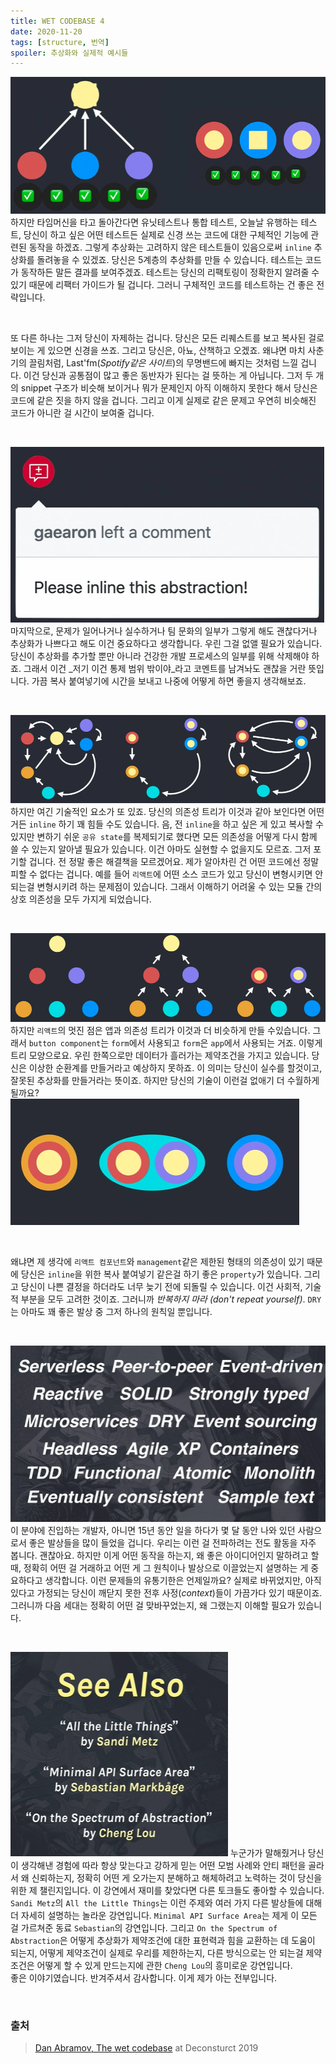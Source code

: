 ```yaml
---
title: WET CODEBASE 4
date: 2020-11-20
tags: [structure, 번역]
spoiler: 추상화와 실제적 예시들
---
```


![specific test](../assets/image/post/wet-base/new-test.png)
하지만 타임머신을 타고 돌아간다면 유닛테스트나 통합 테스트, 오늘날 유행하는 테스트, 당신이 하고 싶은 어떤 테스트든 실제로 신경 쓰는 코드에 대한 구체적인 기능에 관련된 동작을 하겠죠. 그렇게 추상화는 고려하지 않은 테스트들이 있음으로써 `inline` 추상화를 돌려놓을 수 있겠죠. 당신은 5계층의 추상화를 만들 수 있습니다. 테스트는 코드가 동작하든 말든 결과를 보여주겠죠. 테스트는 당신의 리팩토링이 정확한지 알려줄 수 있기 때문에 리팩터 가이드가 될 겁니다. 그러니 구체적인 코드를 테스트하는 건 좋은 전략입니다.

&nbsp;

또 다른 하나는 그저 당신이 자제하는 겁니다. 당신은 모든 리퀘스트를 보고 복사된 걸로 보이는 게 있으면 신경을 쓰죠. 그리고 당신은, 아뇨, 산책하고 오겠죠. 왜냐면 마치 사춘기의 끌림처럼, Last'fm(_Spotify같은 사이트_)의 무명밴드에 빠지는 것처럼 느낄 겁니다. 이건 당신과 공통점이 많고 좋은 동반자가 된다는 걸 뜻하는 게 아닙니다. 그저 두 개의 snippet 구조가 비슷해 보이거나 뭐가 문제인지 아직 이해하지 못한다 해서 당신은 코드에 같은 짓을 하지 않을 겁니다. 그리고 이게 실제로 같은 문제고 우연히 비슷해진 코드가 아니란 걸 시간이 보여줄 겁니다.

&nbsp;

![inline it](../assets/image/post/wet-base/inline-it.png)
마지막으로, 문제가 일어나거나 실수하거나 팀 문화의 일부가 그렇게 해도 괜찮다거나 추상화가 나쁘다고 해도 이건 중요하다고 생각합니다. 우린 그걸 없앨 필요가 있습니다. 당신이 추상화를 추가할 뿐만 아니라 건강한 개발 프로세스의 일부를 위해 삭제해야 하죠. 그래서 이건 _저기 이건 통제 범위 밖이야_라고 코멘트를 남겨놔도 괜찮을 거란 뜻입니다. 가끔 복사 붙여넣기에 시간을 보내고 나중에 어떻게 하면 좋을지 생각해보죠.

&nbsp;

![enhanced structure](../assets/image/post/wet-base/enhanced-structure.png)
하지만 여긴 기술적인 요소가 또 있죠. 당신의 의존성 트리가 이것과 같아 보인다면 어떤 거든 `inline` 하기 꽤 힘들 수도 있습니다. 음, 전 `inline`을 하고 싶은 게 있고 복사할 수 있지만 변하기 쉬운 `공유 state`를 복제되기로 했다면 모든 의존성을 어떻게 다시 함께 쓸 수 있는지 알아낼 필요가 있습니다. 이건 아마도 실현할 수 없을지도 모르죠. 그저 포기할 겁니다. 전 정말 좋은 해결책을 모르겠어요. 제가 알아차린 건 어떤 코드에선 정말 피할 수 없다는 겁니다. 예를 들어 `리액트`에 어떤 소스 코드가 있고 당신이 변형시키면 안 되는걸 변형시키려 하는 문제점이 있습니다. 그래서 이해하기 어려울 수 있는 모듈 간의 상호 의존성을 모두 가지게 되었습니다.

&nbsp;

![let's change structure](../assets/image/post/wet-base/change-structure.png)
하지만 `리액트`의 멋진 점은 앱과 의존성 트리가 이것과 더 비슷하게 만들 수있습니다. 그래서 `button component`는 `form`에서 사용되고 `form`은 `app`에서 사용되는 거죠. 이렇게 트리 모양으로요. 우린 한쪽으로만 데이터가 흘러가는 제약조건을 가지고 있습니다. 당신은 이상한 순환계를 만들거라고 예상하지 못하죠. 이 의미는 당신이 실수를 할것이고, 잘못된 추상화를 만들거라는 뜻이죠. 하지만 당신의 기술이 이런걸 없애기 더 수월하게 될까요?
![not too late](../assets/image/post/wet-base/too-late.png)

&nbsp;

왜냐면 제 생각에 `리액트 컴포넌트`와 `management`같은 제한된 형태의 의존성이 있기 때문에 당신은 `inline`을 위한 복사 붙여넣기 같은걸 하기 좋은 `property`가 있습니다. 그리고 당신이 나쁜 결정을 하더라도 너무 늦기 전에 되돌릴 수 있습니다. 이건 사회적, 기술적 부분을 모두 고려한 것이죠. 그러니까 _반복하지 마라 (don't repeat yourself)_. `DRY`는 아마도 꽤 좋은 발상 중 그저 하나의 원칙일 뿐입니다.

&nbsp;

![good ideas](../assets/image/post/wet-base/good-idea.png)
이 분야에 진입하는 개발자, 아니면 15년 동안 일을 하다가 몇 달 동안 나와 있던 사람으로서 좋은 발상들을 많이 들었을 겁니다. 우리는 이런 걸 전파하려는 전도 활동을 자주 봅니다. 괜찮아요. 하지만 이게 어떤 동작을 하는지, 왜 좋은 아이디어인지 말하려고 할 때, 정확히 어떤 걸 거래하고 어떤 게 그 원칙이나 발상으로 이끌었는지 설명하는 게 중요하다고 생각합니다. 이런 문제들의 유통기한은 언제일까요? 실제로 바뀌었지만, 아직 있다고 가정되는 당신이 깨닫지 못한 전후 사정(_context_)들이 가끔가다 있기 때문이죠. 그러니까 다음 세대는 정확히 어떤 걸 맞바꾸었는지, 왜 그랬는지 이해할 필요가 있습니다.

&nbsp;

![see also](../assets/image/post/wet-base/see-also.png)
누군가가 말해줬거나 당신이 생각해낸 경험에 따라 항상 맞는다고 강하게 믿는 어떤 모범 사례와 안티 패턴을 골라서 왜 신뢰하는지, 정확히 어떤 게 오가는지 분해하고 해체하려고 노력하는 것이 당신을 위한 제 챌린지입니다. 이 강연에서 재미를 찾았다면 다른 토크들도 좋아할 수 있습니다. `Sandi Metz`의 `All the Little Things`는 이런 주제와 여러 가지 다른 발상들에 대해 더 자세히 설명하는 놀라운 강연입니다. `Minimal API Surface Area`는 제게 이 모든 걸 가르쳐준 동료 `Sebastian`의 강연입니다. 그리고 `On the Spectrum of Abstraction`은 어떻게 추상화가 제약조건에 대한 표현력과 힘을 교환하는 데 도움이 되는지, 어떻게 제약조건이 실제로 우리를 제한하는지, 다른 방식으로는 안 되는걸 제약조건은 어떻게 할 수 있게 만드는지에 관한 `Cheng Lou`의 흥미로운 강연입니다.  
좋은 이야기였습니다. 반겨주셔서 감사합니다. 이게 제가 아는 전부입니다.

&nbsp;
### 출처
> [Dan Abramov, The wet codebase](https://www.deconstructconf.com/2019/dan-abramov-the-wet-codebase) at Deconsturct 2019